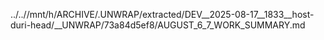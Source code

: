 ../..//mnt/h/ARCHIVE/.UNWRAP/extracted/DEV__2025-08-17__1833__host-duri-head/__UNWRAP/73a84d5ef8/AUGUST_6_7_WORK_SUMMARY.md